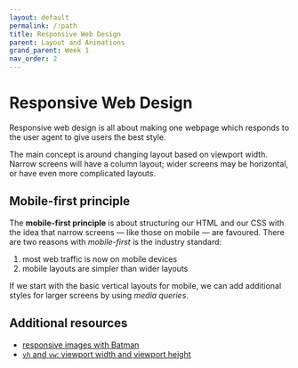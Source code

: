 ```yaml
---
layout: default
permalink: /:path
title: Responsive Web Design
parent: Layout and Animations
grand_parent: Week 1
nav_order: 2
---
```


# Responsive Web Design

Responsive web design is all about making one webpage which responds to the user agent to give users the best style.

The main concept is around changing layout based on viewport width. Narrow screens will have a column layout; wider screens may be horizontal, or have even more complicated layouts.

## Mobile-first principle

The **mobile-first principle** is about structuring our HTML and our CSS with the idea that narrow screens — like those on mobile — are favoured. There are two reasons with _mobile-first_ is the industry standard:

1. most web traffic is now on mobile devices
2. mobile layouts are simpler than wider layouts

If we start with the basic vertical layouts for mobile, we can add additional styles for larger screens by using _media queries_.

## Additional resources

- [responsive images with Batman](https://codepen.io/rjkerrison/pen/MWpovBq?editors=1100)
- [`vh` and `vw`: viewport width and viewport height](https://codepen.io/rjkerrison/pen/dyXvjez?editors=0100)
